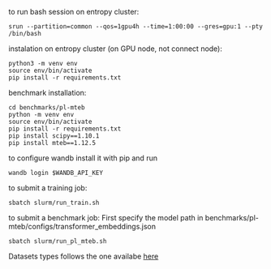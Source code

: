 to run bash session on entropy cluster:
```
srun --partition=common --qos=1gpu4h --time=1:00:00 --gres=gpu:1 --pty /bin/bash
```

instalation on entropy cluster (on GPU node, not connect node):
```
python3 -m venv env
source env/bin/activate
pip install -r requirements.txt
```

benchmark installation:
```
cd benchmarks/pl-mteb
python -m venv env
source env/bin/activate
pip install -r requirements.txt
pip install scipy==1.10.1
pip install mteb==1.12.5
```

to configure wandb install it with pip and run
```
wandb login $WANDB_API_KEY
```

to submit a training job:
```
sbatch slurm/run_train.sh
```

to submit a benchmark job:
First specify the model path in benchmarks/pl-mteb/configs/transformer_embeddings.json
```
sbatch slurm/run_pl_mteb.sh
```

Datasets types follows the one availabe [here](https://huggingface.co/datasets/sentence-transformers/embedding-training-data)
